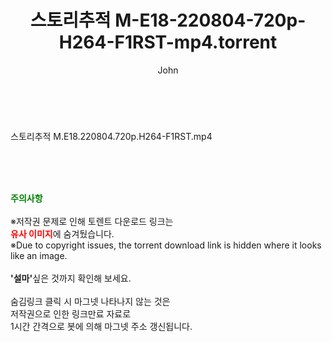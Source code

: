 ﻿---
layout: post
title:  "스토리추적 M-E18-220804-720p-H264-F1RST-mp4.torrent"
author: John
categories: [ 방송/음악 ]
tags: [  ]
image:  
description: "스토리추적 M-E18-220804-720p-H264-F1RST-mp4 torrent 정보 공유"
toc: true
toc_sticky: true
---

<br>
<div class="view-img">
<a class="view_image" href="http://torrentmobile60.com/bbs/view_image.php?fn=%2Fdata%2Ffile%2Fmusic%2F1742003963_DzwkajBm_4e5dc06ba1560e54f1b496d40e842975d48c0c86.jpg" target="_blank"><img alt="" class="img-tag" content="http://torrentmobile60.com/data/file/music/1742003963_DzwkajBm_4e5dc06ba1560e54f1b496d40e842975d48c0c86.jpg" itemprop="image" src="http://torrentmobile60.com/data/file/music/thumb-1742003963_DzwkajBm_4e5dc06ba1560e54f1b496d40e842975d48c0c86_835x2212.jpg"/></a></div><div class="view-content" itemprop="description">
<p>스토리추적 M.E18.220804.720p.H264-F1RST.mp4<br/></p> </div>
    
<br><br><br>
<p data-ke-size="size16"><b><span style="color: green;">주의사항</span></b><br /><br />※저작권 문제로 인해 토렌트 다운로드 링크는<br /><b><span style="color: red;">유사 이미지</span></b>에 숨겨뒀습니다.<br />※Due to copyright issues, the torrent download link is hidden where it looks like an image.<br /><br /><b>'설마'</b>싶은 것까지 확인해 보세요.<br /><br />숨김링크 클릭 시 마그넷 나타나지 않는 것은<br />저작권으로 인한 링크만료 자료로<br />1시간 간격으로 봇에 의해 마그넷 주소 갱신됩니다.</p>
